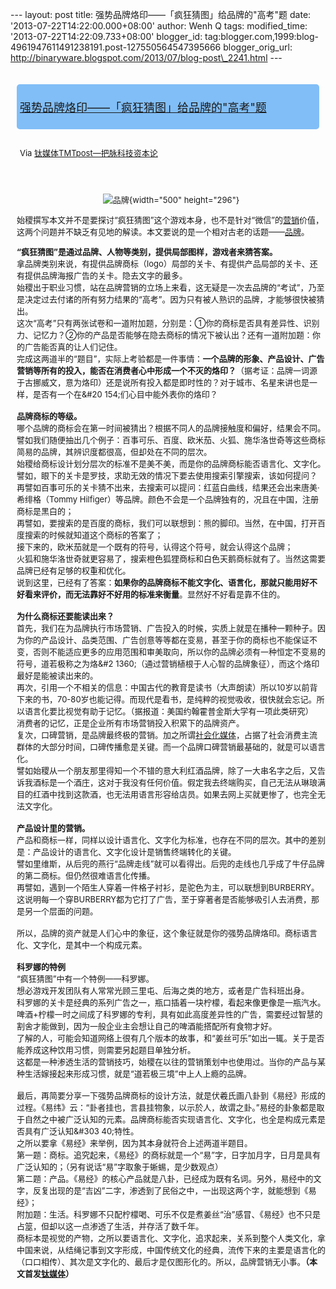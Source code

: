 --- layout: post title: 强势品牌烙印——「疯狂猜图」给品牌的"高考"题 date:
'2013-07-22T14:22:00.000+08:00' author: Wenh Q tags: modified\_time:
'2013-07-22T14:22:09.733+08:00' blogger\_id:
tag:blogger.com,1999:blog-4961947611491238191.post-127550564547395666
blogger\_orig\_url:
http://binaryware.blogspot.com/2013/07/blog-post\_2241.html ---
<div style="font-size: 13px; padding: 5px;">

</div>

<div
style="background: #81BEF7; border-radius: 5px; font-size: 18px; margin: 10px; padding: 5px;">

[强势品牌烙印——「疯狂猜图」给品牌的"高考"题](http://www.tmtpost.com/50483.html)

</div>

<div style="margin: 10px; padding: 5px;">

<div style="font-size: 13px;">

Via [钛媒体TMTpost—把脉科技资本论](http://www.tmtpost.com/)

</div>

</div>

<div style="font-size: 13px; padding: 15px 0 10px 10px;">

<div align="center" style="text-align: center;">

![品牌](http://www.tmtpost.com/wp-content/uploads/2013/07/137441574972-560x448.jpg "品牌"){width="500"
height="296"}

</div>

<div align="center" style="text-align: left;">

<span
style="text-align: left;">始稷撰写本文并不是要探讨“疯狂猜图”这个游戏本身，也不是针对“微信”的[营销](http://www.tmtpost.com/tag/%E8%90%A5%E9%94%80 "查看 营销 中的全部文章")价值，这两个问题并不缺乏有见地的解读。本文要说的是一个相对古老的话题——[品牌](http://www.tmtpost.com/tag/brand "查看 品牌 中的全部文章")。</span>

</div>

**“疯狂猜图”是通过品牌、人物等类别，提供局部图样，游戏者来猜答案。**\
拿品牌类别来说，有提供品牌商标（logo）局部的关卡、有提供产品局部的关卡、还有提供品牌海报广告的关卡。隐去文字的最多。\
始稷出于职业习惯，站在品牌营销的立场上来看，这无疑是一次去品牌的“考试”，乃至是决定过去付诸的所有努力结果的“高考”。因为只有被人熟识的品牌，才能够很快被猜出。\
这次“高考”只有两张试卷和一道附加题，分别是：①你的商标是否具有差异性、识别力、记忆力？②你的产品是否能够在隐去商标的情况下被认出？还有一道附加题：你的广告能否真的让人们记住。\
完成这两道半的“题目”，实际上考验都是一件事情：**一个品牌的形象、产品设计、广告营销等所有的投入，能否在消费者心中形成一个不灭的烙印？**（据考证：品牌一词源于古挪威文，意为烙印）还是说所有投入都是即时性的？对于城市、名星来讲也是一样，是否有一个在&\#20
154;们心目中能外表你的烙印？\
\
**品牌商标的等级。**\
哪个品牌的商标会在第一时间被猜出？根据不同人的品牌接触度和偏好，结果会不同。譬如我们随便抽出几个例子：百事可乐、百度、欧米茄、火狐、施华洛世奇等这些商标简易的品牌，其辨识度都很高，但却处在不同的层次。\
始稷给商标设计划分层次的标准不是美不美，而是你的品牌商标能否语言化、文字化。\
譬如，眼下的关卡是罗技，求助无效的情况下要去使用搜索引擎搜索，该如何提问？\
再譬如百事可乐的关卡猜不出来，去搜索可以提问：红蓝白曲线，结果还会出来唐美·希绯格（Tommy
Hilfiger）等品牌。颜色不会是一个品牌独有的，况且在中国，注册商标是黑白的；\
再譬如，要搜索的是百度的商标，我们可以联想到：熊的脚印。当然，在中国，打开百度搜索的时候就知道这个商标的答案了；\
接下来的，欧米茄就是一个既有的符号，认得这个符号，就会认得这个品牌；\
火狐和施华洛世奇就更容易了，搜索橙色狐狸商标和白色天鹅商标就有了。当然这需要品牌已经有足够的权重和优化。\
说到这里，已经有了答案：**如果你的品牌商标不能文字化、语言化，那就只能用好不好看来评价，而无法靠好不好用的标准来衡量**。显然好不好看是靠不住的。\
\
**为什么商标还要能读出来？**\
首先，我们在为品牌执行市场营销、广告投入的时候，实质上就是在播种一颗种子。因为你的产品设计、品类范围、广告创意等等都在变易，甚至于你的商标也不能保证不变，否则不能适应更多的应用范围和审美取向，所以你的品牌必须有一种恒定不变易的符号，道若极称之为烙&\#2
1360;（通过营销植根于人心智的品牌象征），而这个烙印最好是能被读出来的。\
再次，引用一个不相关的信息：中国古代的教育是读书（大声朗读）所以10岁以前背下来的书，70-80岁也能记得。而现代是看书，是纯粹的视觉吸收，很快就会忘记。所以语言化要比视觉有助于记忆。（据报道：美国约翰霍普金斯大学有一项此类研究）\
消费者的记忆，正是企业所有市场营销投入积累下的品牌资产。\
复次，口碑营销，是品牌最终极的营销。加之所谓[社会化媒体](http://www.tmtpost.com/ "社会化媒体")，占据了社会消费主流群体的大部分时间，口碑传播愈是关键。而一个品牌口碑营销最基础的，就是可以语言化。\
譬如始稷从一个朋友那里得知一个不错的意大利红酒品牌，除了一大串名字之后，又告诉我酒标是一个酒庄，这对于我没有任何价值。假定我去终端购买，自己无法从琳琅满目的红酒中找到这款酒，也无法用语言形容给店员。如果去网上买就更惨了，也完全无法文字化。\
\
**产品设计里的营销。**\
产品和商标一样，同样以设计语言化、文字化为标准，也存在不同的层次。其中的差别是：产品设计的语言化、文字化设计是销售终端转化的关键。\
譬如里维斯，从后兜的燕行“品牌走线”就可以看得出。后兜的走线也几乎成了牛仔品牌的第二商标。但仍然很难语言化传播。\
再譬如，遇到一个陌生人穿着一件格子衬衫，是驼色为主，可以联想到BURBERRY。这说明每一个穿BURBERRY都为它打了广告，至于穿著者是否能够吸引人去消费，那是另一个层面的问题。\
\
所以，品牌的资产就是人们心中的象征，这个象征就是你的强势品牌烙印。商标语言化、文字化，是其中一个构成元素。\
\
**科罗娜的特例**\
“疯狂猜图”中有一个特例——科罗娜。\
想必游戏开发团队有人常常光顾三里屯、后海之类的地方，或者是广告科班出身。\
科罗娜的关卡是经典的系列广告之一，瓶口插着一块柠檬，看起来像更像是一瓶汽水。\
啤酒+柠檬一时之间成了科罗娜的专利，具有如此高度差异性的广告，需要经过智慧的割舍才能做到，因为一般企业主会想让自己的啤酒能搭配所有食物才好。\
了解的人，可能会知道网络上很有几个版本的故事，和“姜丝可乐”如出一辄。关于是否能养成这种饮用习惯，则需要另起题目单独分析。\
这都是一种渗透生活的营销技巧，始稷在以往的营销策划中也使用过。当你的产品与某种生活嫁接起来形成习惯，就是“道若极三境”中上人上瘾的品牌。\
\
最后，再简要分享一下强势品牌商标的设计方法，就是伏羲氏画八卦到《易经》形成的过程。《易纬》云：“卦者挂也，言县挂物象，以示於人，故谓之卦。”易经的卦象都是取于自然之中被广泛认知的元素。品牌商标能否实现语言化、文字化，也全是构成元素是否具有广泛认知&\#303
40;特性。\
之所以要拿《易经》来举例，因为其本身就符合上述两道半题目。\
第一题：商标。追究起来，《易经》的商标就是一个“易”字，日字加月字，日月是具有广泛认知的；（另有说话“易”字取象于蜥蜴，是少数观点）\
第二题：产品。《易经》的核心产品就是八卦，已经成为既有名词。另外，易经中的文字，反复出现的是“吉凶”二字，渗透到了民俗之中，一出现这两个字，就能想到《易经》；\
附加题：生活。科罗娜不只配柠檬喝、可乐不仅是煮姜丝“治”感冒、《易经》也不只是占筮，但却以这一点渗透了生活，并存活了数千年。\
商标本是视觉的产物，之所以要语言化、文字化，追求起来，关系到整个人类文化，拿中国来说，从结绳记事到文字形成，中国传统文化的经典，流传下来的主要是语言化的（口口相传）、其次是文字化的、最后才是仅图形化的。所以，品牌营销无小事。**（本文首发[钛媒体](http://www.tmtpost.com/)）**

</div>
